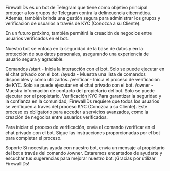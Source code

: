 FirewallIDs es un bot de Telegram que tiene como objetivo principal proteger a los grupos de Telegram contra la delincuencia cibernética. Además, también brinda una gestión segura para administrar los grupos y verificación de usuarios a través de KYC (Conozca a su Cliente).

En un futuro próximo, también permitirá la creación de negocios entre usuarios verificados en el bot.

Nuestro bot se enfoca en la seguridad de la base de datos y en la protección de sus datos personales, asegurando una experiencia de usuario segura y agradable.

Comandos
/start - Inicia la interacción con el bot. Solo se puede ejecutar en el chat privado con el bot.
/ayuda - Muestra una lista de comandos disponibles y cómo utilizarlos.
/verificar - Inicia el proceso de verificación de KYC. Solo se puede ejecutar en el chat privado con el bot.
/owner - Muestra información de contacto del propietario del bot. Solo se puede ejecutar por el propietario.
Verificación KYC
Para garantizar la seguridad y la confianza en la comunidad, FirewallIDs requiere que todos los usuarios se verifiquen a través del proceso KYC (Conozca a su Cliente). Este proceso es obligatorio para acceder a servicios avanzados, como la creación de negocios entre usuarios verificados.

Para iniciar el proceso de verificación, envía el comando /verificar en el chat privado con el bot. Sigue las instrucciones proporcionadas por el bot para completar el proceso.

Soporte
Si necesitas ayuda con nuestro bot, envía un mensaje al propietario del bot a través del comando /owner. Estaremos encantados de ayudarte y escuchar tus sugerencias para mejorar nuestro bot. ¡Gracias por utilizar FirewallIDs!